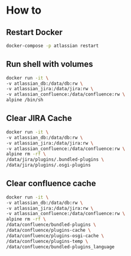 # How to

## Restart Docker

```sh
docker-compose -p atlassian restart
```

## Run shell with volumes

```sh
docker run -it \
-v atlassian_db:/data/db:rw \
-v atlassian_jira:/data/jira:rw \
-v atlassian_confluence:/data/confluence:rw \
alpine /bin/sh
```

## Clear JIRA Cache

```sh
docker run -it \
-v atlassian_db:/data/db:rw \
-v atlassian_jira:/data/jira:rw \
-v atlassian_confluence:/data/confluence:rw \
alpine rm -rf \
/data/jira/plugins/.bundled-plugins \
/data/jira/plugins/.osgi-plugins
```

## Clear confluence cache

```sh
docker run -it \
-v atlassian_db:/data/db:rw \
-v atlassian_jira:/data/jira:rw \
-v atlassian_confluence:/data/confluence:rw \
alpine rm -rf \
/data/confluence/bundled-plugins \
/data/confluence/plugins-cache \
/data/confluence/plugins-osgi-cache \
/data/confluence/plugins-temp \
/data/confluence/bundled-plugins_language
```
